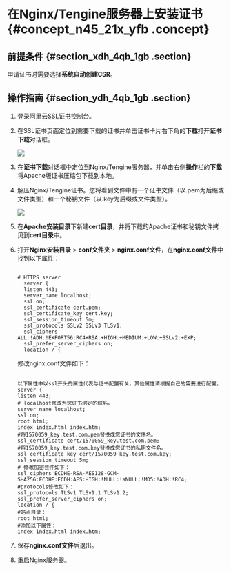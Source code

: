 # 在Nginx/Tengine服务器上安装证书 {#concept_n45_21x_yfb .concept}

## 前提条件 {#section_xdh_4qb_1gb .section}

申请证书时需要选择**系统自动创建CSR**。

## 操作指南 {#section_ydh_4qb_1gb .section}

1.  登录阿里云[SSL证书控制台](https://yundunnext.console.aliyun.com/?p=casnext#/overview/cn-hangzhou)。
2.  在SSL证书页面定位到需要下载的证书并单击证书卡片右下角的**下载**打开**证书下载**对话框。

    ![](http://static-aliyun-doc.oss-cn-hangzhou.aliyuncs.com/assets/img/66242/154503779133499_zh-CN.png)

3.  在**证书下载**对话框中定位到Nginx/Tengine服务器，并单击右侧**操作**栏的**下载**将Apache版证书压缩包下载到本地。
4.  解压Nginx/Tengine证书。您将看到文件中有一个证书文件（以.pem为后缀或文件类型）和一个秘钥文件（以.key为后缀或文件类型）。

    ![](http://static-aliyun-doc.oss-cn-hangzhou.aliyuncs.com/assets/img/66002/154503779133690_zh-CN.png)

5.  在**Apache安装目录**下新建**cert目录**，并将下载的Apache证书和秘钥文件拷贝到**cert目录**中。
6.  打开**Nginx安装目录** \> **conf文件夹** \> **nginx.conf文件**，在**nginx.conf文件**中找到以下属性：

    ```
    
    # HTTPS server
      server {
      listen 443;
      server_name localhost;
      ssl on;
      ssl_certificate cert.pem;
      ssl_certificate_key cert.key;
      ssl_session_timeout 5m;
      ssl_protocols SSLv2 SSLv3 TLSv1;
      ssl_ciphers ALL:!ADH:!EXPORT56:RC4+RSA:+HIGH:+MEDIUM:+LOW:+SSLv2:+EXP;
      ssl_prefer_server_ciphers on;
      location / {
    
    ```

    修改nginx.conf文件如下：

    ```
    
    以下属性中以ssl开头的属性代表与证书配置有关，其他属性请根据自己的需要进行配置。
    server {
    listen 443;
    # localhost修改为您证书绑定的域名。
    server_name localhost;
    ssl on;
    root html;
    index index.html index.htm;
    #将1570059_key.test.com.pem替换成您证书的文件名。
    ssl_certificate cert/1570059_key.test.com.pem;
    #将1570059_key.test.com.key替换成您证书的私钥文件名。
    ssl_certificate_key cert/1570059_key.test.com.key;
    ssl_session_timeout 5m;
    # 修改加密套件如下：
    ssl_ciphers ECDHE-RSA-AES128-GCM-SHA256:ECDHE:ECDH:AES:HIGH:!NULL:!aNULL:!MD5:!ADH:!RC4;
    #protocols修改如下：
    ssl_protocols TLSv1 TLSv1.1 TLSv1.2;
    ssl_prefer_server_ciphers on;
    location / {
    #站点目录：
    root html;
    #添加以下属性：
    index index.html index.htm;
    
    ```

7.  保存**nginx.conf文件**后退出。
8.  重启Nginx服务器。

